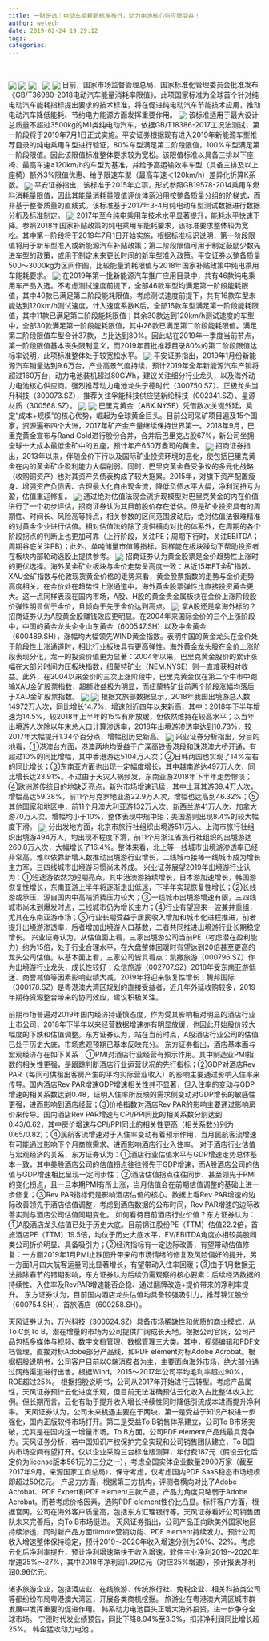 ```yaml
---
title: 一财研选｜电动车能耗新标准推行，动力电池核心供应商受益！
author: wetech
date: 2019-02-24 19:29:12
tags: 
categories: 
---
```

 
<!-- more -->
<img align="center" border="0" src="https://imgcdn.yicai.com/uppics/images/2019/02/1130bc1cf404340ad5160b9072bb0952.jpg" />
<img align="center" border="0" src="https://imgcdn.yicai.com/uppics/images/2019/02/0f9821b0b5b88d35ceea9ac1d6415ce9.jpg" />

<img align="center" border="0" src="https://imgcdn.yicai.com/uppics/images/2019/02/ad78cb53e279fdfc4832f14a3f797d2c.jpg" />
 
<img align="center" border="0" src="https://imgcdn.yicai.com/uppics/images/2019/02/ddca1d6c0a25785957dc7943464aaca4.jpg" />

<img align="center" border="0" src="https://imgcdn.yicai.com/uppics/images/2019/02/65268cc8ec2c88276b3a42feb587e5ef.jpg" />
日前，国家市场监督管理总局、国家标准化管理委员会批准发布《GB/T36980-2018电动汽车能量消耗率限值》。此项国家标准为全球首个针对纯电动汽车能耗指标提出要求的技术标准，将在促进纯电动汽车节能技术应用，推动电动汽车降低能耗、节约电力能源方面发挥重要作用。
<img align="center" border="0" src="https://imgcdn.yicai.com/uppics/images/2019/02/b8b516f74b8ccc27fb0511deed5597b2.jpg" />
该标准适用于最大设计总质量不超过3500kg的M1类纯电动汽车，依据GB/T18386-2017工况法测试，第一阶段将于2019年7月1日正式实施。平安证券根据现有进入2019年新能源车型推荐目录的纯电乘用车型进行验证，80%车型满足第二阶段限值，100%车型满足第一阶段限值。因此该限值标准整体要求较为宽松。该限值标准以具备三排以下座椅、最高车速≥120km/h的车型为基准，并给予高运输效率车型（具备三排及以上座椅）额外3%限值优惠、给予限速车型（最高车速＜120km/h）差异化折算K系数。
<img align="center" border="0" src="https://imgcdn.yicai.com/uppics/images/2019/02/7b0bb2c0f66ecb84a9fd508a35531c7f.jpg" />
平安证券指出，该标准于2015年立项，形式参照GB19578-2014乘用车燃料消耗量限值，因此其能量消耗量限值评价体系沿用按整备质量分组的阶梯式，而非基于整备质量的直线式。该标准基于2017年3-4月纯电动车型测试数据进行数据分析及标准制定。
<img align="center" border="0" src="https://imgcdn.yicai.com/uppics/images/2019/02/c542ddcad079cf53873584afdc4da7e4.jpg" />
2017年至今纯电乘用车技术水平显著提升，能耗水平快速下降。参照2018年国家补贴政策的纯电乘用车能耗要求，该标准要求整体较为宽松。其中第一阶段将于2019年7月1日开始实施，根据标准标识说明，第一阶段限值将用于新车型准入或新能源汽车补贴政策；第二阶段限值可用于制定鼓励少数先进车型的政策，或用于制定未来更长时间的新车型准入政策。平安证券以整备质量500～3000kg为区间作图，比较能量消耗限值与2018年国家补贴政策中纯电乘用车能耗要求。
<img align="center" border="0" src="https://imgcdn.yicai.com/uppics/images/2019/02/fb9364e5aee8e5fb08dafa0f5df77917.jpg" />
在2019年第一批新能源汽车推广应用目录中，共有46款纯电乘用车产品入选。不考虑测试速度前提下，全部46款车型均满足第一阶段能耗限值，其中40款已满足第二阶段能耗限值。考虑测试速度前提下，共有16款车型未能达到120km/h测试速度，计入速度系数K后，全部16款车型满足第一阶段能耗限值，其中11款已满足第二阶段能耗限值；其余30款达到120km/h测试速度的车型中，全部30款满足第一阶段能耗限值，其中26款已满足第二阶段能耗限值。满足第二阶段限值车型合计37款，占比达到80%。因此站在2019年一季度当前节点，第一阶段限值基本丧失限制意义，而2019年首批推荐目录80%的第二阶段限值达标率说明，此项标准整体处于较宽松水平。
<img align="center" border="0" src="https://imgcdn.yicai.com/uppics/images/2019/02/21daf2b529f8f583ae106ee910b3deef.jpg" />
平安证券指出，2019年1月份新能源汽车销量达到9.6万台，产业高景气度持续，预计2019年全年新能源汽车产销将超过160万台，动力电池装机超过80GWh，建议关注细分行业龙头，以及海外动力电池核心供应商。强烈推荐动力电池龙头宁德时代（300750.SZ）、正极龙头当升科技（300073.SZ），推荐关注孚能科技供应链新纶科技（002341.SZ）、星源材质（300568.SZ）。
<img align="center" border="0" src="https://imgcdn.yicai.com/uppics/images/2019/02/475cf67735745144a996982b08296f93.jpg" />

<img align="center" border="0" src="https://imgcdn.yicai.com/uppics/images/2019/02/b4ecc90e1c2862fd0e4b7c8f5e1ce1ca.jpg" />
巴里克黄金（ABX.NYSE）凭借数次关键外延，奠定“成本+规模”的核心优势，崛起为全球黄金巨头。目前公司采矿项目遍及15个国家，资源遍布四个大洲，2017年矿产金产量继续保持世界第一。2018年9月，巴里克黄金宣布与Rand Gold进行股份合并，合并后巴里克占股67%，新公司坐拥全球十大成本最低金矿中的五座，预计年产650万盎司的黄金。
<img align="center" border="0" src="https://imgcdn.yicai.com/uppics/images/2019/02/25b517f42946659ff863cb74d43eddd4.jpg" />
招商证券指出，2013年以来，伴随金价下行以及国际矿业投资环境的恶化，使包括巴里克黄金在内的黄金矿企盈利能力大幅削弱。同时，巴里克黄金备受争议的多元化战略（收购铜资产）也对其资产负债表构成了较大拖累。2015年，对旗下资产配置瘦身、增强资产负债表、合理最大化自由现金流，降低负债水平大幅，净利润扭亏为盈，估值重迎修复。
<img align="center" border="0" src="https://imgcdn.yicai.com/uppics/images/2019/02/aae23e4e9dc20d6255b89e8005788148.jpg" />
通过绝对估值法现金流折现模型对巴里克黄金的内在价值进行了一个初步评估，招商证券认为其目前股价存在低估。但是矿业投资具有的周期性、时间长、风险高等特点，相关参数的区间范围波动后，绝对估值法很难精准的对黄金企业进行估值。相对估值法的除了提供横向对比的体系外，在周期的各个阶段拐点的判断上也更加可靠（上行阶段，关注PE；周期下行时，关注EBITDA；周期谷底关注PB）；此外，单吨储量市值等指标，同样能在板块躁动下帮助投资者在板块内部轮动选股上提供参考。
<img align="center" border="0" src="https://imgcdn.yicai.com/uppics/images/2019/02/e90ae4bd25d20c780fd111296b90359b.jpg" />
招商证券认为黄金股票是金价趋势性上涨时的更优选择。海外黄金矿业板块与金价走势呈高度一致：从近15年FT金矿指数、XAU金矿指数与伦敦现货黄金价格的走势来看，黄金股票指数的走势与金价走势高度相关。在金价处在趋势性上涨通道中，海外黄金股票弹性比直接投资黄金更大。这一点同样表现在国内市场，A股、H股的黄金贵金属板块在金价上涨阶段股价弹性明显优于金价，且倾向于先于金价达到高点。
<img align="center" border="0" src="https://imgcdn.yicai.com/uppics/images/2019/02/7c2fa171e5faae3898c59bf3326c3bad.jpg" />
拿A股还是拿海外标的？招商证券认为A股黄金股赚钱效应更明显。在2004年来国际金价的三个上涨阶段中，中国的黄金龙头企业山东黄金（600547.SH）以及中金黄金（600489.SH），涨幅均大幅领先WIND黄金指数。表明中国的黄金龙头在金价处于阶段性上涨通道时，相比行业板块具有更高弹性。海外黄金龙头股在金价上涨阶段表现分化，龙一的投资价值更为显著：2004年以来，巴里克黄金股价的累计涨幅在大部分时间力压板块指数，纽蒙特矿业（NEM.NYSE）则一直难获相对收益。此外，在2004以来金价的三次上涨阶段中，巴里克黄金仅在第二个牛市中跑输XAU金矿股票指数，超额收益极为明显，而纽蒙特矿业前两个阶段涨幅均落后于XAU金矿股票指数。
<img align="center" border="0" src="https://imgcdn.yicai.com/uppics/images/2019/02/5c534f71aa365e3266fd5ee4f77306bb.jpg" />

<img align="center" border="0" src="https://imgcdn.yicai.com/uppics/images/2019/02/ce7dd1c2931f3cfb8d1466aa7fd9ad7e.jpg" />
根据文旅部数据显示，2018年我国出境游总人数14972万人次，同比增长14.7%，增速创近四年以来新高，其中：2018年下半年增速为14.5%，较2018年上半年的15%有所放缓，但依然维持在较高水平；以当年出境游人次除以年末总人口计算渗透率，2018年出境游渗透率达到10.73%，较2017年大幅提升1.34个百分点，增幅创历史新高。
<img align="center" border="0" src="https://imgcdn.yicai.com/uppics/images/2019/02/181b586b1b02c18394cfa46d77efe65a.jpg" />
兴业证券分析指出，分目的地看，①港澳台方面，港澳两地均受益于广深高铁香港段和珠港澳大桥开通，有超过10%的同比增幅，其中香港游达5104万人次；②日韩两国也实现了14%左右的同比增长；③东南亚方面也出现一定幅度增长，其中越南游达497万人次，同比增长达23.91%。不过由于天灾人祸频发，东南亚游2018年下半年走势惨淡；④欧洲游传统目的地缺乏亮点，新兴市场增速迅猛，其中土耳其游39.4万人次，增幅高达59.38%，前11个月克罗地亚游22.9万人次，增幅也达高到46.32%；⑤其他国家和地区中，前11个月澳大利亚游132万人次、新西兰游41万人次、加拿大游70万人次。增幅均小于10%，整体表现中规中矩；美国游则出现8.4%的较大幅度下滑。
<img align="center" border="0" src="https://imgcdn.yicai.com/uppics/images/2019/02/f5ec0dbe161046c46ed940f149623e70.jpg" />
分出发地方面，北京市旅行社组织出境游511万人、上海市旅行社组织出境游494万人，均出现不程度下滑，前11个月浙江省旅行社组织的出境游达260.8万人次，大幅增长了16.4%。整体来看，北上等一线城市出境游渗透率已经非常高，难以依靠新增人数推动出境游行业增长，二线城市接棒一线城市成为增长主力军，三四线城市出境游习惯尚未养成。
兴业证券展望2019年出境游行业认为：①短途游依然为短期亮点，其中港澳游持续增长，日本游加速增长，韩国游恢复性增长，东南亚游上半年将逐渐走出低迷，下半年实现恢复性增长；②长线游或承压，源自国内中高端消费压力较大；③一线城市出境游增速有限，三四线城市尚未到爆发时点，二线城市仍为增长主力；④行业有望迎来一波兼并重组，尤其在东南亚游市场；⑤行业长期受益于居民收入增加和城市化进程推进，前者提升出境游渗透率，后者增加出境游人口基数，二者共同推进出境游行业长期稳定增长。
兴业证券认为，从估值面上看，三家出境游公司当前PE（考虑潜在盈利能力）约为15倍，处于行业合理水平，在大盘整体回暖时有望达到20倍甚至更高的龙头公司估值。从基本面上看，三家公司皆具看点：凯撒旅游（000796.SZ）作为出境游行业龙头，成长性较好；众信旅游（002707.SZ）2018年受东南亚游低迷、商誉减值等因素影响业绩大减，2019年将迎来恢复性增长；腾邦国际（300178.SZ）是粤港澳大湾区规划的直接受益者，近几年外延收购较多，2019年期待资源整合带来的协同效应，建议积极关注。

前期市场普遍对2019年国内经济持谨慎态度，作为受其影响相对明显的酒店行业上市公司，2018年下半年以来经营数据增速亦有明显放缓，也因此开始股价较大幅度的下跌和估值调整。东方证券认为，站在当前时点，A股酒店行业公司的估值已处于历史大底，市场悲观预期已基本反映充分。
东方证券指出，酒店基本面与宏观经济存在如下关系：①PMI对酒店行业经营有预示作用。其中制造业PMI指数的相关性更强，是跟踪判断酒店行业运营状况的先行指标；②GDP对酒店Rev PAR（每间可供租出客房产生的平均实际营业收入）的影响主要通过影响入住率来传导。国内酒店Rev PAR增速GDP增速相关性并不显著，但入住率的变动与GDP增速的相关系数达到0.48，证明入住率所反映的需求侧变动对GDP增长的敏感性更强，进而影响到酒店经营；③价格指数对酒店Rev PAR的影响主要通过影响房价来传导。国内酒店Rev PAR增速与CPI/PPI同比的相关系数分别达到0.43/0.62，其中房价增速与CPI/PPI同比的相关性更高（相关系数分别为0.65/0.82）；④民航客流增速对于入住率变动有着预示作用，当月民航客流增速有可能通过影响下个月商旅需求、进而影响酒店行业入住率。
对于酒店行业估值与宏观经济的关系，东方证券认为：①酒店行业估值水平与GDP增速走势总体基本一致，其中美股酒店公司的估值拐点往往领先于GDP增速，而A股酒店公司的估值与GDP增速相比呈现一定同步性；②酒店估值拐点往往同步、甚至领先于PMI的变化拐点，且一旦本期PMI有所上涨，当月估值会在前期估值调整的基础上进一步修复；③Rev PAR指标仍是影响酒店估值的核心。数据上看Rev PAR增速的边际改善领先于酒店估值调整，考虑到酒店数据的公布时间，Rev PAR增速的边际改善实则与酒店公司估值同期变化。
如何看待目前酒店行业价值？东方证券认为：①A股酒店龙头估值已处于历史大底。目前锦江股份PE（TTM）估值22.2倍，首旅酒店PE（TTM）19.5倍，均位于历史大底水平，EV/EBITDA角度亦相较美股同类公司折价明显、具备吸引力；②经济指标有一定边际改善，有望带动估值修复：一方面2019年1月PMI止跌回升带来的市场情绪的修复及风险偏好的提升，另一方面1月四大航客运量同比显著增长，有望带动入住率回暖；③由于1月数据无法排除春节的错期影响，东方证券认为后续仍需观察的核心要素：后续经济数据的持续性、入住率及RevPAR增速能否企稳、通过翻牌改造+提价带来的净利率提升。
东方证券认为，目前国内酒店龙头估值均具备较强吸引力，推荐锦江股份（600754.SH）、首旅酒店（600258.SH）。

天风证券认为，万兴科技（300624.SZ）具备市场稀缺性和优质的商业模式，从To C到To B，潜在增量的市场为公司提供广阔成长天地。根据公司官网，公司产品包括多媒体与视频、数字文档管理、数据管理三大类。其中，视频编辑和PDF文档管理，直接对标Adobe部分产品线，如PDF element对标Adobe Acrobat。根据招股说明书，公司客户目前以C端消费者为主，主要面向海外市场，绝大部分通过网络渠道进行出售。根据Wind，2015～2017年公司平均毛利率超过90%，ROE超过25%。
根据招股说明书，公司从2017年开始进行云转型。考虑产品属性，天风证券预计云化进度乐观，但目前无法准确预估云化收入占比整体收入比例。但长期而言，云化有助于提升收入增长持续性同时降低引流成本进而提升净利率。
天风证券认为，公司未来机遇主要在于两块，第一是受益于知识产权进一步强化，国内正版软件市场打开。第二是受益To B销售体系建立，公司To B市场突破，尤其是在国内这一增量市场。To B方面，公司PDF element产品线最具竞争力。天风证券分析，若中国知识产权保护完全实现和公司销售团队建立，To B国内市场空间有望打开。仅以企业采购三台标准版测算，年付费187元（假设云化后定价为license版本561元的三分之一），考虑全国实体企业数量2900万家（截至2017年9月，来源国家工商总局），保守考虑，仅考虑国内PDF SaaS稳态市场规模即超过50亿元。
产品力方面，根据第三方机构，评测者横向对比了Adobe Acrobat、PDF Expert和PDF element三款产品，产品力角度只略弱于Adobe Acrobat。而若考虑价格因素，选购PDF element性价比凸显。标杆客户方面，根据官网，公司在海外客户质量高，包括东方汇理银行等。天风证券看好公司销售团队未来完善后，向To B市场挺进。
天风证券指出，公司产品正向欧美外国家地区持续渗透，同时新产品方面filmore营销功能、PDF element持续发力。预计公司收入增速整体保持稳定，预计2019～2020年收入增速分别为20%、22%。考虑云化后净利率提升，预计净利增速略快于收入增速，软件主业净利2019～2020年增速25%～27%，其中2018年净利润1.29亿元（对应25%增速），预计报表净利润0.96亿元。
 
 
 
 
诸多旅游企业，包括酒店业、在线旅游、传统旅行社、免税企业、相关科技类公司等都纷纷布局粤港澳大湾区，开展各类商机挖掘。
旅游业在粤港澳大湾区城市群发展中发挥重要的促进作用。
韩系动力电池巨头正增大海外投资，进一步争夺全球市场。
宁德时代发业绩预告，同比下降8.94%至3.3%，扣非净利润同比增长超25%。
韩企猛攻动力电池 。
